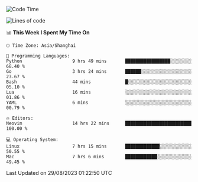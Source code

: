 <!--START_SECTION:waka-->
![Code Time](http://img.shields.io/badge/Code%20Time-1%2C542%20hrs%208%20mins-blue)

![Lines of code](https://img.shields.io/badge/From%20Hello%20World%20I%27ve%20Written-286.3%20thousand%20lines%20of%20code-blue)

📊 **This Week I Spent My Time On** 

```text
🕑︎ Time Zone: Asia/Shanghai

💬 Programming Languages: 
Python                   9 hrs 49 mins       █████████████████░░░░░░░░   68.40 % 
Go                       3 hrs 24 mins       ██████░░░░░░░░░░░░░░░░░░░   23.67 % 
Bash                     44 mins             █░░░░░░░░░░░░░░░░░░░░░░░░   05.10 % 
Lua                      16 mins             ░░░░░░░░░░░░░░░░░░░░░░░░░   01.86 % 
YAML                     6 mins              ░░░░░░░░░░░░░░░░░░░░░░░░░   00.79 % 

🔥 Editors: 
Neovim                   14 hrs 22 mins      █████████████████████████   100.00 % 

💻 Operating System: 
Linux                    7 hrs 15 mins       █████████████░░░░░░░░░░░░   50.55 % 
Mac                      7 hrs 6 mins        ████████████░░░░░░░░░░░░░   49.45 % 
```


 Last Updated on 29/08/2023 01:22:50 UTC
<!--END_SECTION:waka-->

